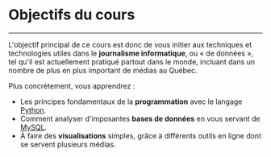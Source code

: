 # Objectifs du cours

-----
L'objectif principal de ce cours est donc de vous initier aux techniques et technologies utiles dans le **journalisme informatique**, ou «&nbsp;de données&nbsp;», tel qu'il est actuellement pratiqué partout dans le monde, incluant dans un nombre de plus en plus important de médias au Québec.

Plus concrètement, vous apprendrez :

- Les principes fondamentaux de la **programmation** avec le langage [Python](https://www.python.org/).
- Comment analyser d'imposantes **bases de données** en vous servant de [MySQL](https://www.mysql.fr/).
- À faire des **visualisations** simples, grâce à différents outils en ligne dont se servent plusieurs médias.